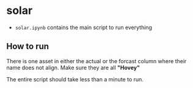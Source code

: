 # solar

- `solar.ipynb` contains the main script to run everything

## How to run

There is one asset in either the actual or the forcast column where their name does not align. Make sure they are all **"Hovey"**

The entire script should take less than a minute to run.


